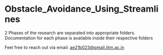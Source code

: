 # Obstacle_Avoidance_Using_Streamlines

2 Phases of the research are separated into appropriate folders.
Documentation for each phase is available inside their respective folders

Feel free to reach out via email: ae21b023@smail.iitm.ac.in
